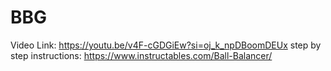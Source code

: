 # BBG
Video Link: https://youtu.be/v4F-cGDGiEw?si=oj_k_npDBoomDEUx
step by step instructions: https://www.instructables.com/Ball-Balancer/
